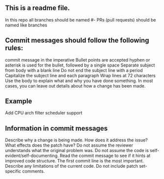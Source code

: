 ## This is a readme file.
In this repo all branches should be named #<issue number>-<name-of-the-issue>
PRs (pull requests) should be named like branches

## Commit messages should follow the following rules:
commit message in the imperative
Bullet points are accepted
hyphen or asterisk is used for the bullet, followed by a single space
Separate subject from body with a blank line
Do not end the subject line with a period
Capitalize the subject line and each paragraph
Wrap lines at 72 characters
Use the body to explain what and why you have done something. In most cases, you can leave out details about how a change has been made.
## Example
Add CPU arch filter scheduler support

## Information in commit messages
Describe why a change is being made.
How does it address the issue?
What effects does the patch have?
Do not assume the reviewer understands what the original problem was.
Do not assume the code is self-evident/self-documenting.
Read the commit message to see if it hints at improved code structure.
The first commit line is the most important.
Describe any limitations of the current code.
Do not include patch set-specific comments.